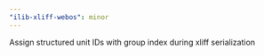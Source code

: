 ```yaml
---
"ilib-xliff-webos": minor
---
```


Assign structured unit IDs with group index during xliff serialization
